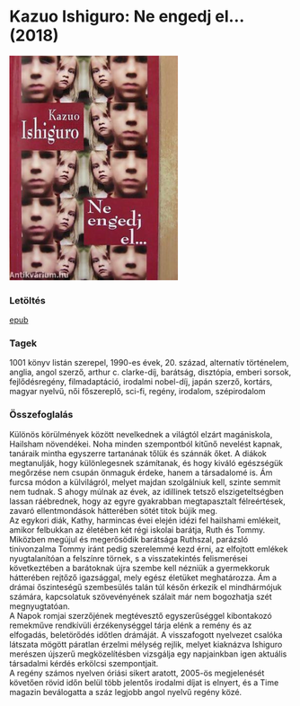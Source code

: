 # <a name="id_158">Kazuo Ishiguro: Ne engedj el… (2018)</a>
<img src="https://github.com/BercziSandor/calibre_lib/raw/main/Kazuo%20Ishiguro/Ne%20engedj%20el__%20%28158%29/cover.jpg" alt="cover" width="300"/>

### Letöltés
[epub](https://github.com/BercziSandor/calibre_lib/raw/main/Kazuo%20Ishiguro/Ne%20engedj%20el__%20%28158%29/Ne%20engedj%20el__%20-%20Kazuo%20Ishiguro.epub)

### Tagek
1001 könyv listán szerepel, 1990-es évek, 20. század, alternatív történelem, anglia, angol szerző, arthur c. clarke-díj, barátság, disztópia, emberi sorsok, fejlődésregény, filmadaptáció, irodalmi nobel-díj, japán szerző, kortárs, magyar nyelvű, női főszereplő, sci-fi, regény, irodalom, szépirodalom

### Összefoglalás
<div>
<p>Különös ​körülmények között nevelkednek a világtól elzárt magániskola, Hailsham növendékei. Noha minden szempontból kitűnő nevelést kapnak, tanáraik mintha egyszerre tartanának tőlük és szánnák őket. A diákok megtanulják, hogy különlegesnek számítanak, és hogy kiváló egészségük megőrzése nem csupán önmaguk érdeke, hanem a társadalomé is. Ám furcsa módon a külvilágról, melyet majdan szolgálniuk kell, szinte semmit nem tudnak. S ahogy múlnak az évek, az idillinek tetsző elszigeteltségben lassan ráébrednek, hogy az egyre gyakrabban megtapasztalt félreértések, zavaró ellentmondások hátterében sötét titok bújik meg.<br>Az egykori diák, Kathy, harmincas évei elején idézi fel hailshami emlékeit, amikor felbukkan az életében két régi iskolai barátja, Ruth és Tommy. Miközben megújul és megerősödik barátsága Ruthszal, parázsló tinivonzalma Tommy iránt pedig szerelemmé kezd érni, az elfojtott emlékek nyugtalanítóan a felszínre törnek, s a visszatekintés felismerései következtében a barátoknak újra szembe kell nézniük a gyermekkoruk hátterében rejtőző igazsággal, mely egész életüket meghatározza. Ám a drámai őszinteségű szembesülés talán túl későn érkezik el mindhármójuk számára, kapcsolatuk szövevényének szálait már nem bogozhatja szét megnyugtatóan.<br>A Napok romjai szerzőjének megtévesztő egyszerűséggel kibontakozó remekműve rendkívüli érzékenységgel tárja elénk a remény és az elfogadás, beletörődés időtlen drámáját. A visszafogott nyelvezet csalóka látszata mögött páratlan érzelmi mélység rejlik, melyet kiaknázva Ishiguro merészen újszerű megközelítésben vizsgálja egy napjainkban igen aktuális társadalmi kérdés erkölcsi szempontjait.<br>A regény számos nyelven óriási sikert aratott, 2005-ös megjelenését követően rövid időn belül több jelentős irodalmi díjat is elnyert, és a Time magazin beválogatta a száz legjobb angol nyelvű regény közé.</p></div>


